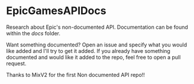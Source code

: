 # EpicGamesAPIDocs
Research about Epic's non-documented API. Documentation can be found within the _*docs*_ folder.

Want something documented? Open an issue and specify what you would like added and I'll try to get it added.
If you already have something documented and would like it added to the repo, feel free to open a pull request.

Thanks to MixV2 for the first Non documented API repo!!
